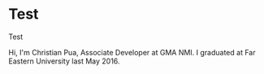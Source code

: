 # Test
Test

Hi, I'm Christian Pua, Associate Developer at GMA NMI.
I graduated at Far Eastern University last May 2016. 
